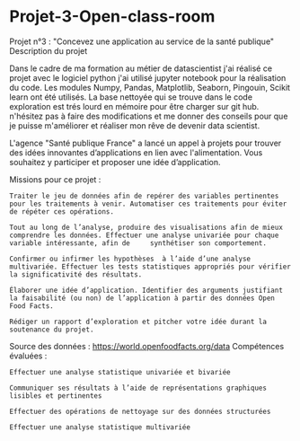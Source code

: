 # Projet-3-Open-class-room

Projet n°3 : "Concevez une application au service de la santé publique"
Description du projet

Dans le cadre de ma formation au métier de datascientist j'ai réalisé ce projet avec le logiciel python j'ai utilisé  jupyter notebook pour la réalisation du code. Les modules 
Numpy, Pandas, Matplotlib, Seaborn, Pingouin, Scikit learn ont été utilisés.
La base nettoyée qui se trouve dans le code exploration est trés lourd en mémoire pour être charger sur git hub. n'hésitez pas à faire des modifications et me donner des conseils pour que je puisse m'améliorer et réaliser mon rêve de devenir data scientist.

L'agence "Santé publique France" a lancé un appel à projets pour trouver des idées innovantes d’applications en lien avec l'alimentation. Vous souhaitez y participer et proposer 
une idée d’application. 

Missions pour ce projet :


	Traiter le jeu de données afin de repérer des variables pertinentes pour les traitements à venir. Automatiser ces traitements pour éviter de répéter ces opérations.
	
	Tout au long de l’analyse, produire des visualisations afin de mieux comprendre les données. Effectuer une analyse univariée pour chaque variable intéressante, afin de 	synthétiser son comportement.
	
	Confirmer ou infirmer les hypothèses  à l’aide d’une analyse multivariée. Effectuer les tests statistiques appropriés pour vérifier la significativité des résultats.
	
	Élaborer une idée d’application. Identifier des arguments justifiant la faisabilité (ou non) de l’application à partir des données Open Food Facts.
	
	Rédiger un rapport d’exploration et pitcher votre idée durant la soutenance du projet.

Source des données : https://world.openfoodfacts.org/data
Compétences évaluées :

	Effectuer une analyse statistique univariée et bivariée
	
	Communiquer ses résultats à l’aide de représentations graphiques lisibles et pertinentes
	
	Effectuer des opérations de nettoyage sur des données structurées
	
	Effectuer une analyse statistique multivariée
